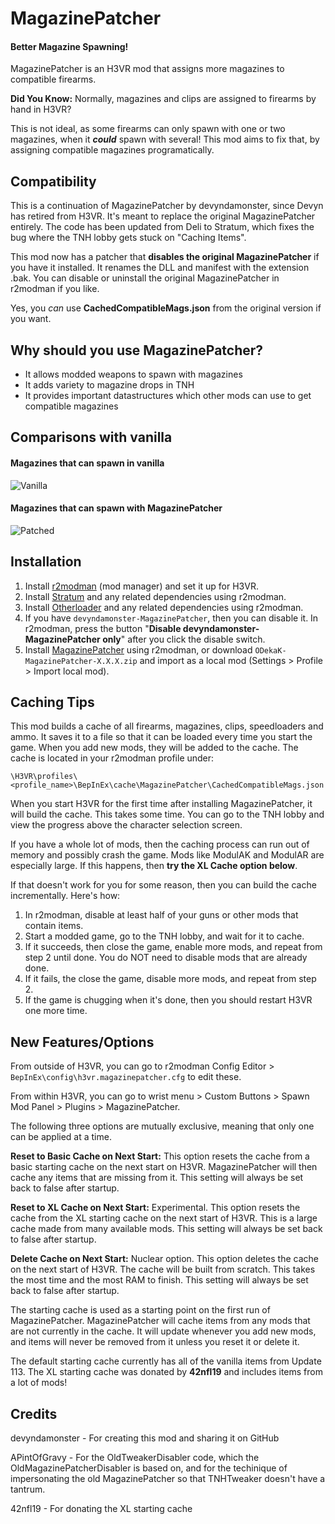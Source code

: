 # MagazinePatcher

#### Better Magazine Spawning!

MagazinePatcher is an H3VR mod that assigns more magazines to compatible firearms. 

**Did You Know:** Normally, magazines and clips are assigned to firearms by hand in H3VR?

This is not ideal, as some firearms can only spawn with one or two magazines, when it ***could*** spawn with several! This mod aims to fix that, by assigning compatible magazines programatically.

## Compatibility

This is a continuation of MagazinePatcher by devyndamonster, since Devyn has retired from H3VR. It's meant to replace the original MagazinePatcher entirely. The code has been updated from Deli to Stratum, which fixes the bug where the TNH lobby gets stuck on "Caching Items".

This mod now has a patcher that **disables the original MagazinePatcher** if you have it installed. It renames the DLL and manifest with the extension .bak. You can disable or uninstall the original MagazinePatcher in r2modman if you like.

Yes, you _can_ use **CachedCompatibleMags.json** from the original version if you want.

## Why should you use MagazinePatcher?
- It allows modded weapons to spawn with magazines
- It adds variety to magazine drops in TNH
- It provides important datastructures which other mods can use to get compatible magazines

## Comparisons with vanilla

#### Magazines that can spawn in vanilla
![Vanilla](https://i.imgur.com/BjJHrSa.jpg)

#### Magazines that can spawn with MagazinePatcher
![Patched](https://i.imgur.com/Eb0zFme.jpg)

## Installation
1. Install [r2modman](https://thunderstore.io/c/h3vr/p/ebkr/r2modman/) (mod manager) and set it up for H3VR.
2. Install [Stratum](https://thunderstore.io/c/h3vr/p/Stratum/Stratum/) and any related dependencies using r2modman.
3. Install [Otherloader](https://thunderstore.io/c/h3vr/p/devyndamonster/OtherLoader/) and any related dependencies using r2modman.
4. If you have `devyndamonster-MagazinePatcher`, then you can disable it. In r2modman, press the button "**Disable devyndamonster-MagazinePatcher only**" after you click the disable switch.
5. Install [MagazinePatcher](https://thunderstore.io/c/h3vr/p/ODekaK/MagazinePatcher/) using r2modman, or download `ODekaK-MagazinePatcher-X.X.X.zip` and import as a local mod (Settings > Profile > Import local mod).

## Caching Tips

This mod builds a cache of all firearms, magazines, clips, speedloaders and ammo. It saves it to a file so that it can be loaded every time you start the game. When you add new mods, they will be added to the cache. The cache is located in your r2modman profile under:

`\H3VR\profiles\<profile_name>\BepInEx\cache\MagazinePatcher\CachedCompatibleMags.json`

When you start H3VR for the first time after installing MagazinePatcher, it will build the cache. This takes some time. You can go to the TNH lobby and view the progress above the character selection screen.

If you have a whole lot of mods, then the caching process can run out of memory and possibly crash the game. Mods like ModulAK and ModulAR are especially large. If this happens, then **try the XL Cache option below**.

If that doesn't work for you for some reason, then you can build the cache incrementally. Here's how:

1. In r2modman, disable at least half of your guns or other mods that contain items.
2. Start a modded game, go to the TNH lobby, and wait for it to cache.
3. If it succeeds, then close the game, enable more mods, and repeat from step 2 until done. You do NOT need to disable mods that are already done.
4. If it fails, the close the game, disable more mods, and repeat from step 2.
5. If the game is chugging when it's done, then you should restart H3VR one more time.
 
## New Features/Options

From outside of H3VR, you can go to r2modman Config Editor > `BepInEx\config\h3vr.magazinepatcher.cfg` to edit these.

From within H3VR, you can go to wrist menu > Custom Buttons > Spawn Mod Panel > Plugins > MagazinePatcher.

The following three options are mutually exclusive, meaning that only one can be applied at a time.

**Reset to Basic Cache on Next Start:** This option resets the cache from a basic starting cache on the next start on H3VR. MagazinePatcher will then cache any items that are missing from it. This setting will always be set back to false after startup.

**Reset to XL Cache on Next Start:** Experimental. This option resets the cache from the XL starting cache on the next start of H3VR. This is a large cache made from many available mods. This setting will always be set back to false after startup.

**Delete Cache on Next Start:** Nuclear option. This option deletes the cache on the next start of H3VR. The cache will be built from scratch. This takes the most time and the most RAM to finish. This setting will always be set back to false after startup.

The starting cache is used as a starting point on the first run of MagazinePatcher. MagazinePatcher will cache items from any mods that are not currently in the cache. It will update whenever you add new mods, and items will never be removed from it unless you reset it or delete it.

The default starting cache currently has all of the vanilla items from Update 113. The XL starting cache was donated by **42nfl19** and includes items from a lot of mods!

## Credits
devyndamonster - For creating this mod and sharing it on GitHub

APintOfGravy - For the OldTweakerDisabler code, which the OldMagazinePatcherDisabler is based on, and for the techinique of impersonating the old MagazinePatcher so that TNHTweaker doesn't have a tantrum.

42nfl19 - For donating the XL starting cache